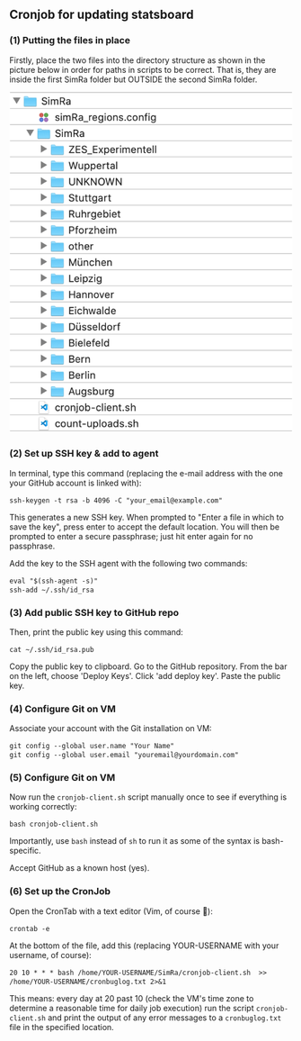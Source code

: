 
## Cronjob for updating statsboard 

### (1) Putting the files in place

Firstly, place the two files into the directory structure as shown in the picture below in order for paths in scripts to be correct. That is, they are inside the first SimRa folder but OUTSIDE the second SimRa folder.

![Directory structure](directory-struct.png)

### (2) Set up SSH key & add to agent

In terminal, type this command (replacing the e-mail address with the one your GitHub account is linked with):

```
ssh-keygen -t rsa -b 4096 -C "your_email@example.com"
```

This generates a new SSH key. When prompted to "Enter a file in which to save the key", press enter to accept the default location. You will then be prompted to enter a secure passphrase; just hit enter again for no passphrase.

Add the key to the SSH agent with the following two commands: 

```
eval "$(ssh-agent -s)"
ssh-add ~/.ssh/id_rsa
```

### (3) Add public SSH key to GitHub repo

Then, print the public key using this command:

```
cat ~/.ssh/id_rsa.pub
```

Copy the public key to clipboard. Go to the GitHub repository. From the bar on the left, choose 'Deploy Keys'. Click 'add deploy key'. Paste the public key.

### (4) Configure Git on VM

Associate your account with the Git installation on VM:

```
git config --global user.name "Your Name"
git config --global user.email "youremail@yourdomain.com"
```

### (5) Configure Git on VM

Now run the `cronjob-client.sh` script manually once to see if everything is working correctly:

```
bash cronjob-client.sh
```

Importantly, use `bash` instead of `sh` to run it as some of the syntax is bash-specific.

Accept GitHub as a known host (yes).

### (6) Set up the CronJob

Open the CronTab with a text editor (Vim, of course 🤠):

```
crontab -e
```

At the bottom of the file, add this (replacing YOUR-USERNAME with your username, of course):

```
20 10 * * * bash /home/YOUR-USERNAME/SimRa/cronjob-client.sh  >> /home/YOUR-USERNAME/cronbuglog.txt 2>&1
```

This means: every day at 20 past 10 (check the VM's time zone to determine a reasonable time for daily job execution) run the script `cronjob-client.sh` and print the output of any error messages to a `cronbuglog.txt` file in the specified location.